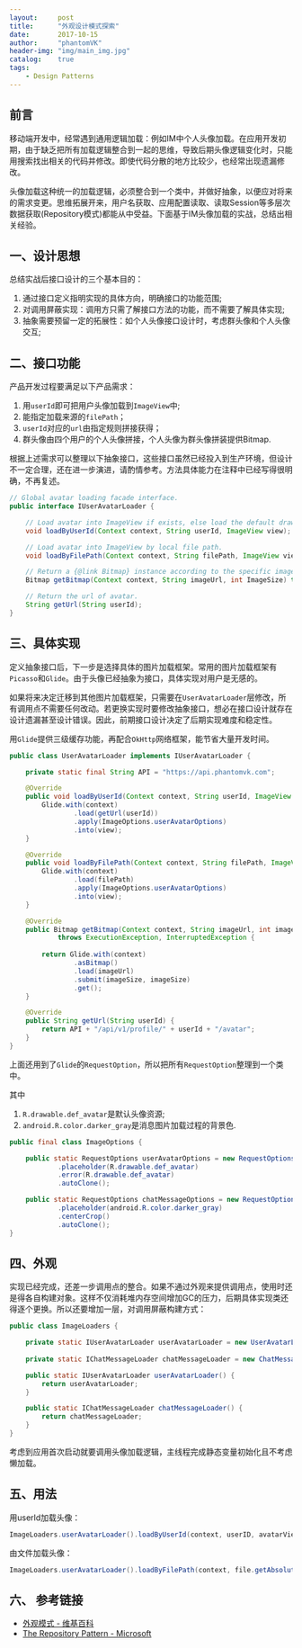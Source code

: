 ```yaml
---
layout:     post
title:      "外观设计模式探索"
date:       2017-10-15
author:     "phantomVK"
header-img: "img/main_img.jpg"
catalog:    true
tags:
    - Design Patterns
---
```


## 前言

移动端开发中，经常遇到通用逻辑加载：例如IM中个人头像加载。在应用开发初期，由于缺乏把所有加载逻辑整合到一起的思维，导致后期头像逻辑变化时，只能用搜索找出相关的代码并修改。即使代码分散的地方比较少，也经常出现遗漏修改。

头像加载这种统一的加载逻辑，必须整合到一个类中，并做好抽象，以便应对将来的需求变更。思维拓展开来，用户名获取、应用配置读取、读取Session等多层次数据获取(Repository模式)都能从中受益。下面基于IM头像加载的实战，总结出相关经验。

## 一、设计思想

总结实战后接口设计的三个基本目的：

1. 通过接口定义指明实现的具体方向，明确接口的功能范围;
2. 对调用屏蔽实现：调用方只需了解接口方法的功能，而不需要了解具体实现;
3. 抽象需要预留一定的拓展性：如个人头像接口设计时，考虑群头像和个人头像交互;

## 二、接口功能

产品开发过程要满足以下产品需求：

1. 用`userId`即可把用户头像加载到`ImageView`中;
2. 能指定加载来源的`filePath`；
3. `userId`对应的`url`由指定规则拼接获得；
4. 群头像由四个用户的个人头像拼接，个人头像为群头像拼装提供Bitmap.

根据上述需求可以整理以下抽象接口，这些接口虽然已经投入到生产环境，但设计不一定合理，还在进一步演进，请酌情参考。方法具体能力在注释中已经写得很明确，不再复述。

```java
// Global avatar loading facade interface.
public interface IUserAvatarLoader {

    // Load avatar into ImageView if exists, else load the default drawable.
    void loadByUserId(Context context, String userId, ImageView view);

    // Load avatar into ImageView by local file path.
    void loadByFilePath(Context context, String filePath, ImageView view);

    // Return a {@link Bitmap} instance according to the specific image url and size.
    Bitmap getBitmap(Context context, String imageUrl, int ImageSize) throws ExecutionException, InterruptedException;

    // Return the url of avatar.
    String getUrl(String userId);
}
```

## 三、具体实现

定义抽象接口后，下一步是选择具体的图片加载框架。常用的图片加载框架有`Picasso`和`Glide`。由于头像已经抽象为接口，具体实现对用户是无感的。

如果将来决定迁移到其他图片加载框架，只需要在`UserAvatarLoader`层修改，所有调用点不需要任何改动。若更换实现时要修改抽象接口，想必在接口设计就存在设计遗漏甚至设计错误。因此，前期接口设计决定了后期实现难度和稳定性。

用`Glide`提供三级缓存功能，再配合`OkHttp`网络框架，能节省大量开发时间。

```java
public class UserAvatarLoader implements IUserAvatarLoader {

    private static final String API = "https://api.phantomvk.com";

    @Override
    public void loadByUserId(Context context, String userId, ImageView view) {
        Glide.with(context)
                .load(getUrl(userId))
                .apply(ImageOptions.userAvatarOptions)
                .into(view);
    }

    @Override
    public void loadByFilePath(Context context, String filePath, ImageView view) {
        Glide.with(context)
                .load(filePath)
                .apply(ImageOptions.userAvatarOptions)
                .into(view);
    }

    @Override
    public Bitmap getBitmap(Context context, String imageUrl, int imageSize)
            throws ExecutionException, InterruptedException {
            
        return Glide.with(context)
                .asBitmap()
                .load(imageUrl)
                .submit(imageSize, imageSize)
                .get();
    }

    @Override
    public String getUrl(String userId) {
        return API + "/api/v1/profile/" + userId + "/avatar";
    }
}
```

上面还用到了`Glide`的`RequestOption`，所以把所有`RequestOption`整理到一个类中。

其中

1. `R.drawable.def_avatar`是默认头像资源;
2. `android.R.color.darker_gray`是消息图片加载过程的背景色.

```java
public final class ImageOptions {

    public static RequestOptions userAvatarOptions = new RequestOptions()
            .placeholder(R.drawable.def_avatar)
            .error(R.drawable.def_avatar)
            .autoClone();

    public static RequestOptions chatMessageOptions = new RequestOptions()
            .placeholder(android.R.color.darker_gray)
            .centerCrop()
            .autoClone();
}
```

## 四、外观

实现已经完成，还差一步调用点的整合。如果不通过外观来提供调用点，使用时还是得各自构建对象。这样不仅消耗堆内存空间增加GC的压力，后期具体实现类还得逐个更换。所以还要增加一层，对调用屏蔽构建方式：

```java
public class ImageLoaders {

    private static IUserAvatarLoader userAvatarLoader = new UserAvatarLoader();
    
    private static IChatMessageLoader chatMessageLoader = new ChatMessageLoader();

    public static IUserAvatarLoader userAvatarLoader() {
        return userAvatarLoader;
    }

    public static IChatMessageLoader chatMessageLoader() {
        return chatMessageLoader;
    }
}
```

考虑到应用首次启动就要调用头像加载逻辑，主线程完成静态变量初始化且不考虑懒加载。

## 五、用法

用userId加载头像：

```java
ImageLoaders.userAvatarLoader().loadByUserId(context, userID, avatarView);
```

由文件加载头像：

```java
ImageLoaders.userAvatarLoader().loadByFilePath(context, file.getAbsolutePath(), view)
```

## 六、 参考链接

* [外观模式 - 维基百科](https://zh.wikipedia.org/wiki/%E5%A4%96%E8%A7%80%E6%A8%A1%E5%BC%8F)
* [The Repository Pattern - Microsoft](https://docs.microsoft.com/en-us/previous-versions/msp-n-p/ff649690(v=pandp.10))